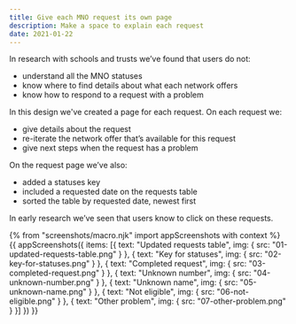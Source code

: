 ```yaml
---
title: Give each MNO request its own page
description: Make a space to explain each request
date: 2021-01-22
---
```


In research with schools and trusts we’ve found that users do not:

- understand all the MNO statuses
- know where to find details about what each network offers
- know how to respond to a request with a problem

In this design we've created a page for each request. On each request we:

- give details about the request
- re-iterate the network offer that’s available for this request
- give next steps when the request has a problem

On the request page we’ve also:

- added a statuses key
- included a requested date on the requests table
- sorted the table by requested date, newest first

In early research we’ve seen that users know to click on these requests.

{% from "screenshots/macro.njk" import appScreenshots with context %}
{{ appScreenshots({
  items: [{
      text: "Updated requests table",
      img: { src: "01-updated-requests-table.png" }
    }, {
      text: "Key for statuses",
      img: { src: "02-key-for-statuses.png" }
    }, {
      text: "Completed request",
      img: { src: "03-completed-request.png" }
    }, {
      text: "Unknown number",
      img: { src: "04-unknown-number.png" }
    }, {
      text: "Unknown name",
      img: { src: "05-unknown-name.png" }
    }, {
      text: "Not eligible",
      img: { src: "06-not-eligible.png" }
    }, {
      text: "Other problem",
      img: { src: "07-other-problem.png" }
    }]
}) }}
